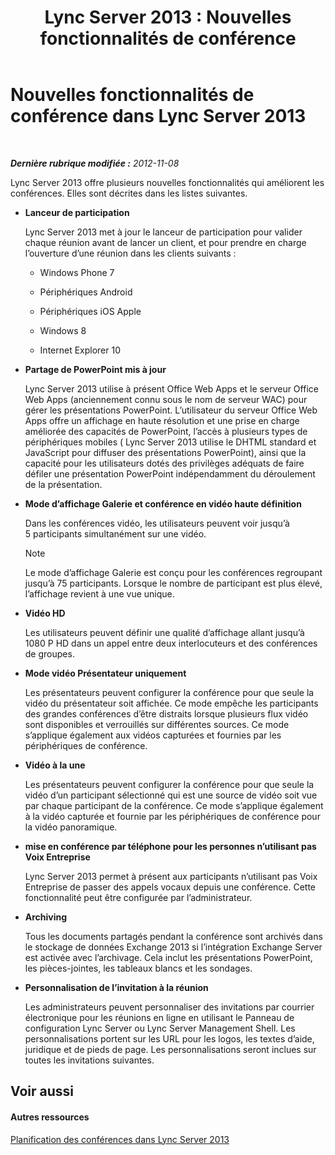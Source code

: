 ﻿---
title: 'Lync Server 2013 : Nouvelles fonctionnalités de conférence'
TOCTitle: Nouvelles fonctionnalités de conférence
ms:assetid: feeb81e8-1424-408c-a440-886aa0fb133c
ms:mtpsurl: https://technet.microsoft.com/fr-fr/library/Gg413085(v=OCS.15)
ms:contentKeyID: 49299466
ms.date: 05/20/2016
mtps_version: v=OCS.15
ms.translationtype: HT
---

# Nouvelles fonctionnalités de conférence dans Lync Server 2013

 

_**Dernière rubrique modifiée :** 2012-11-08_

Lync Server 2013 offre plusieurs nouvelles fonctionnalités qui améliorent les conférences. Elles sont décrites dans les listes suivantes.

  - **Lanceur de participation**
    
    Lync Server 2013 met à jour le lanceur de participation pour valider chaque réunion avant de lancer un client, et pour prendre en charge l’ouverture d’une réunion dans les clients suivants :
    
      - Windows Phone 7
    
      - Périphériques Android
    
      - Périphériques iOS Apple
    
      - Windows 8
    
      - Internet Explorer 10

  - **Partage de PowerPoint mis à jour**
    
    Lync Server 2013 utilise à présent Office Web Apps et le serveur Office Web Apps (anciennement connu sous le nom de serveur WAC) pour gérer les présentations PowerPoint. L’utilisateur du serveur Office Web Apps offre un affichage en haute résolution et une prise en charge améliorée des capacités de PowerPoint, l’accès à plusieurs types de périphériques mobiles ( Lync Server 2013 utilise le DHTML standard et JavaScript pour diffuser des présentations PowerPoint), ainsi que la capacité pour les utilisateurs dotés des privilèges adéquats de faire défiler une présentation PowerPoint indépendamment du déroulement de la présentation.

  - **Mode d’affichage Galerie et conférence en vidéo haute définition**
    
    Dans les conférences vidéo, les utilisateurs peuvent voir jusqu’à 5 participants simultanément sur une vidéo.
    
    > [!note]  
    > Le mode d’affichage Galerie est conçu pour les conférences regroupant jusqu’à 75 participants. Lorsque le nombre de participant est plus élevé, l’affichage revient à une vue unique.

  - **Vidéo HD**
    
    Les utilisateurs peuvent définir une qualité d’affichage allant jusqu’à 1080 P HD dans un appel entre deux interlocuteurs et des conférences de groupes.

  - **Mode vidéo Présentateur uniquement**
    
    Les présentateurs peuvent configurer la conférence pour que seule la vidéo du présentateur soit affichée. Ce mode empêche les participants des grandes conférences d’être distraits lorsque plusieurs flux vidéo sont disponibles et verrouillés sur différentes sources. Ce mode s’applique également aux vidéos capturées et fournies par les périphériques de conférence.

  - **Vidéo à la une**
    
    Les présentateurs peuvent configurer la conférence pour que seule la vidéo d’un participant sélectionné qui est une source de vidéo soit vue par chaque participant de la conférence. Ce mode s’applique également à la vidéo capturée et fournie par les périphériques de conférence pour la vidéo panoramique.

  - **mise en conférence par téléphone pour les personnes n’utilisant pas Voix Entreprise**
    
    Lync Server 2013 permet à présent aux participants n’utilisant pas Voix Entreprise de passer des appels vocaux depuis une conférence. Cette fonctionnalité peut être configurée par l’administrateur.

  - **Archiving**
    
    Tous les documents partagés pendant la conférence sont archivés dans le stockage de données Exchange 2013 si l’intégration Exchange Server est activée avec l’archivage. Cela inclut les présentations PowerPoint, les pièces-jointes, les tableaux blancs et les sondages.

  - **Personnalisation de l’invitation à la réunion**
    
    Les administrateurs peuvent personnaliser des invitations par courrier électronique pour les réunions en ligne en utilisant le Panneau de configuration Lync Server ou Lync Server Management Shell. Les personnalisations portent sur les URL pour les logos, les textes d’aide, juridique et de pieds de page. Les personnalisations seront inclues sur toutes les invitations suivantes.

## Voir aussi

#### Autres ressources

[Planification des conférences dans Lync Server 2013](lync-server-2013-planning-for-conferencing.md)

